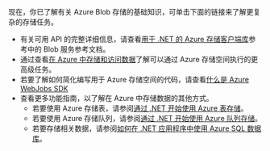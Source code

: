 
现在，你已了解有关 Azure Blob 存储的基础知识，可单击下面的链接来了解更复杂的存储任务。

- 有关可用 API 的完整详细信息，请查看[用于 .NET 的 Azure 存储客户端库](http://go.microsoft.com/fwlink/?LinkID=390731)参考中的 Blob 服务参考文档。
- 通过查看[在 Azure 中存储和访问数据](https://msdn.microsoft.com/zh-cn/library/azure/gg433040.aspx)了解可以通过 Azure 存储空间执行的更高级任务。    
- 若要了解如何简化编写用于 Azure 存储空间的代码，请查看[什么是 Azure WebJobs SDK](/documentation/articles/websites-dotnet-webjobs-sdk/)
- 查看更多功能指南，以了解在 Azure 中存储数据的其他方式。
  - 若要使用 Azure 存储表，请参阅[通过 .NET 开始使用 Azure 表存储](/documentation/articles/storage-dotnet-how-to-use-tables/)。
  - 若要使用 Azure 存储队列，请参阅[通过 .NET 开始使用 Azure 队列存储](/documentation/articles/storage-dotnet-how-to-use-queues/)。
  - 若要存储相关数据，请参阅[如何在 .NET 应用程序中使用 Azure SQL 数据库](/documentation/articles/sql-database-dotnet-how-to-use/)。


<!---HONumber=Mooncake_0516_2016-->